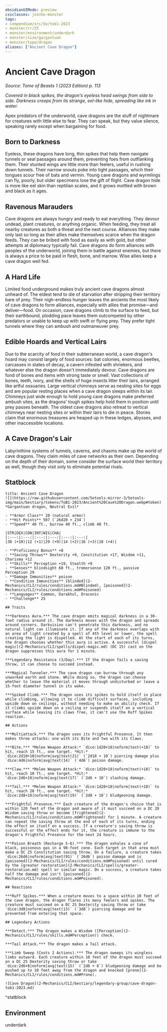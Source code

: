```yaml
---
obsidianUIMode: preview
cssclasses: json5e-monster
tags:
- compendium/src/5e/tob1-2023
- monster/cr/25
- monster/environment/underdark
- monster/size/gargantuan
- monster/type/dragon
aliases: ["Ancient Cave Dragon"]
---
```

# Ancient Cave Dragon
*Source: Tome of Beasts 1 (2023 Edition) p. 113*  

*Covered in black spikes, the dragon's eyeless head swings from side to side. Darkness creeps from its strange, eel-like hide, spreading like ink in water.*

Apex predators of the underworld, cave dragons are the stuff of nightmare for creatures with little else to fear. They can speak, but they value silence, speaking rarely except when bargaining for food.

## Born to Darkness

Eyeless, these dragons have long, thin spikes that help them navigate tunnels or seal passages around them, preventing foes from outflanking them. Their stunted wings are little more than feelers, useful in rushing down tunnels. Their narrow snouts poke into tight passages, which their tongues scour free of bats and vermin. Young cave dragons and wyrmlings can fly, poorly, but older specimens lose the gift of flight. Cave dragon hide is more like eel skin than reptilian scales, and it grows mottled with brown and black as it ages.

## Ravenous Marauders

Cave dragons are always hungry and ready to eat everything. They devour undead, plant creatures, or anything organic. When feeding, they treat all nearby creatures as both a threat and the next course. Alliances they make only last so long as their allies make themselves scarce when the dragon feeds. They can be bribed with food as easily as with gold, but other attempts at diplomacy typically fail. Cave dragons do form alliances with peoples of the underworld, joining them in battle against enemies, but there is always a price to be paid in flesh, bone, and marrow. Wise allies keep a cave dragon well fed.

## A Hard Life

Limited food underground makes truly ancient cave dragons almost unheard of. The eldest tend to die of starvation after stripping their territory bare of prey. Their nigh-endless hunger leaves the ancients the most likely of cave dragons to form alliances, especially with allies that promise—and deliver—food. On occasion, cave dragons climb to the surface to feed, but their earthbound, plodding pace leaves them outcompeted by other predators or unable to keep up with swift or flying prey. They prefer tight tunnels where they can ambush and outmaneuver prey.

## Edible Hoards and Vertical Lairs

Due to the scarcity of food in their subterranean world, a cave dragon's hoard may consist largely of food sources: bat colonies, enormous beetles, carcasses in states of decay, a cavern infested with shriekers, and whatever else the dragon doesn't immediately devour. Cave dragons are fond of bones and items with strong taste or smell. Vast collections of bones, teeth, ivory, and the shells of huge insects litter their lairs, arranged like artful ossuaries. Large vertical chimneys serve as nesting sites for eggs and are popular resting places when a cave dragon sleeps within its lair. Chimneys just wide enough to hold young cave dragons make preferred ambush sites, as the dragons' tough spikes help hold them in position until prey passes beneath. The oldest cave dragons also retreat to vertical chimneys near nesting sites or within their lairs to die in peace. Stories claim that enormous treasures are heaped up in these ledges, abysses, and other inaccessible locations.

## A Cave Dragon's Lair

Labyrinthine systems of tunnels, caverns, and chasms make up the world of cave dragons. They claim miles of cave networks as their own. Depending on the depth of their domain, some consider the surface world their territory as well, though they visit only to eliminate potential rivals.

## Statblock

```ad-statblock
title: Ancient Cave Dragon
![](https://raw.githubusercontent.com/5etools-mirror-3/5etools-img/main/bestiary/tokens/ToB1-2023/Ancient%20Cave%20Dragon.webp#token)
*Gargantuan dragon, Neutral Evil*

- **Armor Class** 20 (natural armor)
- **Hit Points** 507 (`26d20 + 234`)
- **Speed** 40 ft., burrow 40 ft., climb 40 ft.

|STR|DEX|CON|INT|WIS|CHA|
|:---:|:---:|:---:|:---:|:---:|:---:|
|30 (+10)|12 (+1)|29 (+9)|14 (+2)|16 (+3)|18 (+4)|

- **Proficiency Bonus** +8
- **Saving Throws** Dexterity +9, Constitution +17, Wisdom +11, Charisma +12
- **Skills** Perception +19, Stealth +9
- **Senses** blindsight 60 ft., tremorsense 120 ft., passive Perception 29
- **Damage Immunities** poison
- **Condition Immunities** [blinded](2-Mechanics/CLI/rules/conditions.md#Blinded), [poisoned](2-Mechanics/CLI/rules/conditions.md#Poisoned)
- **Languages** Common, Darakhul, Draconic
- **Challenge** 25

## Traits

***Darkness Aura.*** The cave dragon emits magical darkness in a 30- foot radius around it. The darkness moves with the dragon and spreads around corners. Darkvision can't penetrate this darkness, and no natural light can illuminate it. If any of the darkness overlaps with an area of light created by a spell of 4th level or lower, the spell creating the light is dispelled. At the start of each of its turns, the dragon chooses whether this aura is active. A successful [dispel magic](2-Mechanics/CLI/spells/dispel-magic.md) (DC 15) cast on the dragon suppresses this aura for 1 minute.

***Legendary Resistance (3/Day).*** If the dragon fails a saving throw, it can choose to succeed instead.

***Magical Tunneler.*** The cave dragon can burrow through any unworked earth and stone. While doing so, the dragon can choose whether to leave the material it moves through undisturbed or leave a 15-foot diameter tunnel in its wake.

***Spiked Climb.*** The dragon uses its spikes to hold itself in place while climbing, allowing it to climb difficult surfaces, including upside down on ceilings, without needing to make an ability check. If it climbs upside down on a ceiling or suspends itself on a vertical surface while leaving its claws free, it can't use the Ruff Spikes reaction.

## Actions

***Multiattack.*** The dragon uses its Frightful Presence. It then makes three attacks: one with its Bite and two with its Claws.

***Bite.*** *Melee Weapon Attack:* `dice:1d20+18|noform|text(+18)` to hit, reach 15 ft., one target. *Hit:* `dice:2d10+10|noform|avg|text(21)` (`2d10 + 10`) piercing damage plus `dice:4d6|noform|avg|text(14)` (`4d6`) poison damage.

***Claw.*** *Melee Weapon Attack:* `dice:1d20+18|noform|text(+18)` to hit, reach 10 ft., one target. *Hit:* `dice:2d6+10|noform|avg|text(17)` (`2d6 + 10`) slashing damage.

***Tail.*** *Melee Weapon Attack:* `dice:1d20+18|noform|text(+18)` to hit, reach 20 ft., one target. *Hit:* `dice:2d8+10|noform|avg|text(19)` (`2d8 + 10`) bludgeoning damage.

***Frightful Presence.*** Each creature of the dragon's choice that is within 120 feet of the dragon and aware of it must succeed on a DC 20 Wisdom saving throw or become [frightened](2-Mechanics/CLI/rules/conditions.md#Frightened) for 1 minute. A creature can repeat the saving throw at the end of each of its turns, ending the effect on itself on a success. If a creature's saving throw is successful or the effect ends for it, the creature is immune to the dragon's Frightful Presence for the next 24 hours.

***Poison Breath (Recharge 5-6).*** The dragon exhales a cone of black, poisonous gas in a 90-foot cone. Each target in that area must make a DC 25 Constitution saving throw. On a failure, a creature takes `dice:26d6|noform|avg|text(91)` (`26d6`) poison damage and is [poisoned](2-Mechanics/CLI/rules/conditions.md#Poisoned) until cured by the [greater restoration](2-Mechanics/CLI/spells/greater-restoration.md) spell or similar magic. On a success, a creature takes half the damage and isn't [poisoned](2-Mechanics/CLI/rules/conditions.md#Poisoned).

## Reactions

***Ruff Spikes.*** When a creature moves to a space within 10 feet of the cave dragon, the dragon flares its many feelers and spikes. The creature must succeed on a DC 25 Dexterity saving throw or take `dice:3d8|noform|avg|text(13)` (`3d8`) piercing damage and be prevented from entering that space.

## Legendary Actions

***Detect.*** The dragon makes a Wisdom ([Perception](2-Mechanics/CLI/rules/skills.md#Perception)) check.

***Tail Attack.*** The dragon makes a Tail attack.

***Limb Sweep (Costs 2 Actions).*** The dragon sweeps its wingless limbs outward. Each creature within 10 feet of the dragon must succeed on a DC 25 Dexterity saving throw or take `dice:2d6+8|noform|avg|text(15)` (`2d6 + 8`) bludgeoning damage and be pushed up to 10 feet away from the dragon and knocked [prone](2-Mechanics/CLI/rules/conditions.md#Prone).

![Cave Dragon](2-Mechanics/CLI/bestiary/legendary-group/cave-dragon-tob1-2023.md)
```
^statblock

## Environment

underdark